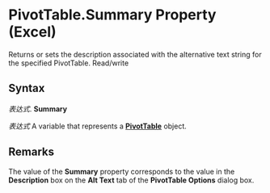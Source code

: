 
# PivotTable.Summary Property (Excel)

Returns or sets the description associated with the alternative text string for the specified PivotTable. Read/write


## Syntax

 _表达式_. **Summary**

 _表达式_ A variable that represents a **[PivotTable](a9c1d4a0-78a9-f9a6-6daf-91cb63e45842.md)** object.


## Remarks

The value of the  **Summary** property corresponds to the value in the **Description** box on the **Alt Text** tab of the **PivotTable Options** dialog box.

